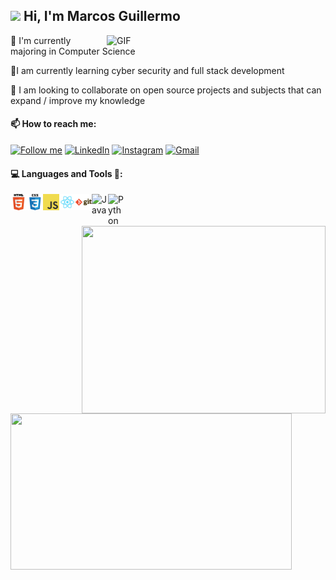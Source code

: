 ## <img src="https://i.pinimg.com/originals/8d/6c/82/8d6c820649720da9f7ce471c8a3fe906.gif" width="40"> Hi, I'm Marcos Guillermo 
<img align="right" alt="GIF" src="https://www.icegif.com/wp-content/uploads/baby-yoda-bye-bye-icegif.gif" width="350" >
 
 🔭 I'm currently majoring in Computer Science 
 
 🌱I am currently learning cyber security and full stack development 
 
 👯 I am looking to collaborate on open source projects and subjects that can expand / improve my knowledge
 
 #### 📫 How to reach me: 
 
[<img src="https://img.shields.io/github/followers/MarcosDaNight?label=Follow%20me&style=social" height="22" title="Follow me" />](https://github.com/MarcosDaNight) 
[<img src="https://img.shields.io/badge/-LinkedIn-blue?style=flat-square&logo=Linkedin&logoColor=white&link=https://www.linkedin.com/in/marcos-guillermo-de-s%C3%A1-cat%C3%A3o-cosson-b4a198193/" height="23" title="LinkedIn" />](https://www.linkedin.com/in/marcos-guillermo-de-s%C3%A1-cat%C3%A3o-cosson-b4a198193/)
[<img src="https://img.shields.io/badge/-Instagram-purple?style=flat-square&logo=Instagram&logoColor=white&link=https://www.instagram.com/marcosgdanight" height="23" title="Instagram" />](https://www.instagram.com/marcosgdanight/)
[![Gmail](https://img.shields.io/badge/-Gmail-red?style=flat-squar&logo=Gmail&logoColor=white&)](mailto:marcos.cosson@ccc.ufcg.edu.br)
#### :computer: Languages and Tools :hammer::
<img align="left" alt="HTML5" width="26px" src="https://raw.githubusercontent.com/github/explore/80688e429a7d4ef2fca1e82350fe8e3517d3494d/topics/html/html.png" />
<img align="left" alt="CSS3" width="26px" src="https://raw.githubusercontent.com/github/explore/80688e429a7d4ef2fca1e82350fe8e3517d3494d/topics/css/css.png" />
<img align="left" alt="JavaScript" width="26px" src="https://raw.githubusercontent.com/github/explore/80688e429a7d4ef2fca1e82350fe8e3517d3494d/topics/javascript/javascript.png" />
<img align="left" alt="React" width="26px" src="https://raw.githubusercontent.com/github/explore/80688e429a7d4ef2fca1e82350fe8e3517d3494d/topics/react/react.png" />
<img align="left" alt="Git" width="26px" src="https://raw.githubusercontent.com/github/explore/80688e429a7d4ef2fca1e82350fe8e3517d3494d/topics/git/git.png" />
<img align="left" alt="Java" width="26px" src="https://images.vexels.com/media/users/3/166401/isolated/preview/b82aa7ac3f736dd78570dd3fa3fa9e24-java-programming-language-icon-by-vexels.png" />
<img align="left" alt="Python" width="26px" src="https://images.vexels.com/media/users/3/166477/isolated/preview/9bb722f0e85ddbc1ce0f064534fd2311-python-programming-language-icon-by-vexels.png" />



<div>
  <img align="right"  width="390px" height="300px" src="https://github-readme-stats.vercel.app/api/top-langs/?username=MarcosDaNight&count_private=true&layout=compact&theme=dracula"/>
  <img align="left" width="450px" height="250px" src="https://github-readme-stats.vercel.app/api?username=MarcosDaNight&&count_private=trueshow_icons=true,css&layout=compact&theme=dracula"/>
</div>

<!--
**MarcosDaNight/MarcosDaNight** is a ✨ _special_ ✨ repository because its `README.md` (this file) appears on your GitHub profile.

Here are some ideas to get you started:
<img src="https://i.pinimg.com/originals/5f/65/a9/5f65a9983b41c56fd86af99f4a8e1fbb.gif" width="35"> panda reading
- 🔭 I’m currently working on ...
- 🌱 I’m currently learning ...
- 👯 I’m looking to collaborate on ...
- 🤔 I’m looking for help with ...
- 💬 Ask me about ...
- 📫 How to reach me: https://img.shields.io/github/followers/MarcosDaNight?label=Follow%20me&style=social
- 😄 Pronouns: ...
- ⚡ Fun fact: ...
-->
